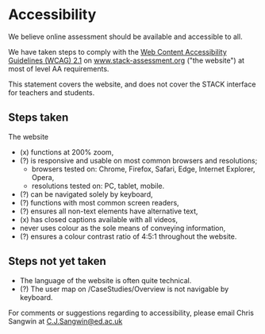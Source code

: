 # Accessibility

We believe online assessment should be available and accessible to all.

We have taken steps to comply with the <a href="https://www.w3.org/TR/WCAG21/">Web Content Accessibility Guidelines (WCAG) 2.1</a> on www.stack-assessment.org ("the website") at most of level AA requirements.

This statement covers the website, and does not cover the STACK interface for teachers and students.

## Steps taken

The website

* (x) functions at 200% zoom,
* (?) is responsive and usable on most common browsers and resolutions;
  * browsers tested on: Chrome, Firefox, Safari, Edge, Internet Explorer, Opera,
  * resolutions tested on: PC, tablet, mobile.
* (?) can be navigated solely by keyboard,
* (?) functions with most common screen readers,
* (?) ensures all non-text elements have alternative text,
* (x) has closed captions available with all videos,
* never uses colour as the sole means of conveying information,
* (?) ensures a colour contrast ratio of 4:5:1 throughout the website.

## Steps not yet taken

* The language of the website is often quite technical.
* (?) The user map on /CaseStudies/Overview is not navigable by keyboard.



For comments or suggestions regarding to accessibility, please email Chris Sangwin at <a href="mailto:C.J.Sangwin@ed.ac.uk">C.J.Sangwin@ed.ac.uk</a>